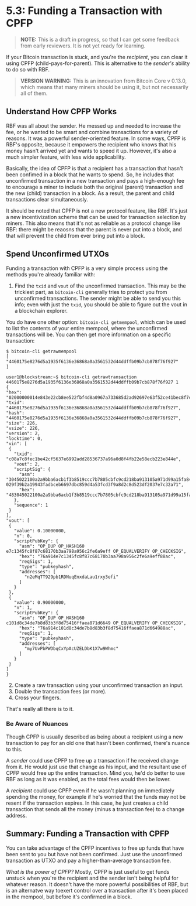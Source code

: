 # 5.3: Funding a Transaction with CPFP

> **NOTE:** This is a draft in progress, so that I can get some feedback from early reviewers. It is not yet ready for learning.

If your Bitcoin transaction is stuck, and you're the _recipient_, you can clear it using CPFP (child-pays-for-parent). This is alternative to the _sender's_ ability to do so with RBF.

> **VERSION WARNING:** This is an innovation from Bitcoin Core v 0.13.0, which means that many miners should be using it, but not necessarily all of them.

## Understand How CPFP Works

RBF was all about the sender. He messed up and needed to increase the fee, or he wanted to be smart and combine transactions for a variety of reasons. It was a powerful sender-oriented feature. In some ways, CPFP is RBF's opposite, because it empowers the recipient who knows that his money hasn't arrived yet and wants to speed it up. However, it's also a much simpler feature, with less wide applicability. 

Basically, the idea of CPFP is that a recipient has a transaction that hasn't been confimed in a block that he wants to spend. So, he includes that unconfirmed transaction in a new transaction and pays a high-enough fee to encourage a miner to include both the original (parent) transaction and the new (child) transaction in a block. As a result, the parent and child transactions clear simultaneously.

It should be noted that CPFP is not a new protocol feature, like RBF. It's just a new incentivization scheme that can be used for transaction selection by miners. This also means that it's not as reliable as a protocol change like RBF: there might be reaosns that the parent is never put into a block, and that will prevent the child from ever bring put into a block.

## Spend Unconfirmed UTXOs

Funding a transaction with CPFP is a very simple process using the methods you're already familiar with:

   1. Find the `txid` and `vout` of the unconfirmed transaction. This may be the trickiest part, as `bitcoin-cli` generally tries to protect you from unconfirmed transactions. The sender might be able to send you this info; even with just the `txid`, you should be able to figure out the vout in a blockchain explorer.
   
   You do have one other option: `bitcoin-cli getmempool`, which can be used to list the contents of your entire mempool, where the unconfirmed transactions will be. You can then get more information on a specific transaction:
   ```
   $ bitcoin-cli getrawmempool
[
  "4460175e8276d5a1935f6136e36868a0a3561532d44ddffb09b7cb878f76f927"
]

user1@blockstream:~$ bitcoin-cli getrawtransaction 4460175e8276d5a1935f6136e36868a0a3561532d44ddffb09b7cb878f76f927 1
{
  "hex": "02000000014e843e22cb8ee522fbf4d8a0967a733685d2ad92697e63f52ce41bec8f7c8ac0020000006b483045022100a2a9bba6acb1f3b8519ccc7b7805cbfc9cd218ba913105a971d99a15fa84356e022039190918bbde569608a80d53cc6fc81655b42302c0486a7dfdf31393e6b6de4a0121029f39b2a19943fadbceb6697dbc859d4a53fcd3f9a8d2c8d523df2037e7c32a71010000000280969800000000001976a914e7c1345fc8f87c68170b3aa798a956c2fe6a9eff88ac804a5d05000000001976a914c101d8c34de7b8d83b3f8d75416ffaea871d664988ac00000000",
  "txid": "4460175e8276d5a1935f6136e36868a0a3561532d44ddffb09b7cb878f76f927",
  "hash": "4460175e8276d5a1935f6136e36868a0a3561532d44ddffb09b7cb878f76f927",
  "size": 226,
  "vsize": 226,
  "version": 2,
  "locktime": 0,
  "vin": [
    {
      "txid": "c08a7c8fec1be42cf5637e6992add28536737a96a0d8f4fb22e58ecb223e844e",
      "vout": 2,
      "scriptSig": {
        "asm": "3045022100a2a9bba6acb1f3b8519ccc7b7805cbfc9cd218ba913105a971d99a15fa84356e022039190918bbde569608a80d53cc6fc81655b42302c0486a7dfdf31393e6b6de4a[ALL] 029f39b2a19943fadbceb6697dbc859d4a53fcd3f9a8d2c8d523df2037e7c32a71",
        "hex": "483045022100a2a9bba6acb1f3b8519ccc7b7805cbfc9cd218ba913105a971d99a15fa84356e022039190918bbde569608a80d53cc6fc81655b42302c0486a7dfdf31393e6b6de4a0121029f39b2a19943fadbceb6697dbc859d4a53fcd3f9a8d2c8d523df2037e7c32a71"
      },
      "sequence": 1
    }
  ],
  "vout": [
    {
      "value": 0.10000000,
      "n": 0,
      "scriptPubKey": {
        "asm": "OP_DUP OP_HASH160 e7c1345fc8f87c68170b3aa798a956c2fe6a9eff OP_EQUALVERIFY OP_CHECKSIG",
        "hex": "76a914e7c1345fc8f87c68170b3aa798a956c2fe6a9eff88ac",
        "reqSigs": 1,
        "type": "pubkeyhash",
        "addresses": [
          "n2eMqTT929pb1RDNuqEnxdaLau1rxy3efi"
        ]
      }
    }, 
    {
      "value": 0.90000000,
      "n": 1,
      "scriptPubKey": {
        "asm": "OP_DUP OP_HASH160 c101d8c34de7b8d83b3f8d75416ffaea871d6649 OP_EQUALVERIFY OP_CHECKSIG",
        "hex": "76a914c101d8c34de7b8d83b3f8d75416ffaea871d664988ac",
        "reqSigs": 1,
        "type": "pubkeyhash",
        "addresses": [
          "my7UvPbPWDbqCxYpAcUZELDbK1X7w9Whmc"
        ]
      }
    }
  ]
}
```
   2. Create a raw transaction using your unconfirmed transaction an input.
   3. Double the transaction fees (or more).
   4. Cross your fingers.
   
That's really all there is to it.

### Be Aware of Nuances

Though CPFP is usually described as being about a recipient using a new transaction to pay for an old one that hasn't been confirmed, there's nuance to this.

A _sender_ could use CPFP to free up a transaction if he received change from it. He would just use that change as his input, and the resultant use of CPFP would free up the entire transaction. Mind you, he'd do better to use RBF as long as it was enabled, as the total fees would then be lower.

A _recipient_ could use CPFP even if he wasn't planning on immediately spending the money, for example if he's worried that the funds may not be resent if the transaction expires. In this case, he just creates a child transaction that sends all the money (minus a transaction fee) to a change address.

## Summary: Funding a Transaction with CPFP

You can take advantage of the CPFP incentives to free up funds that have been sent to you but have not been confirmed. Just use the unconfirmed transaction as UTXO and pay a higher-than-average transaction fee.

_What is the power of CPFP?_ Mostly, CPFP is just useful to get funds unstuck when you're the recipient and the sender isn't being helpful for whatever reason. It doesn't have the more powerful possibilities of RBF, but is an alternatve way toexert control over a transaction after it's been placed in the mempool, but before it's confirmed in a block.
